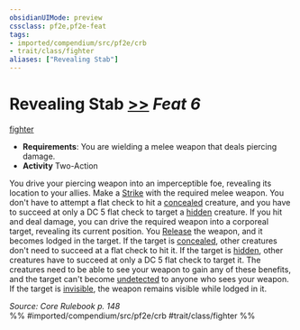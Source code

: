 ```yaml
---
obsidianUIMode: preview
cssclass: pf2e,pf2e-feat
tags:
- imported/compendium/src/pf2e/crb
- trait/class/fighter
aliases: ["Revealing Stab"]
---
```

# Revealing Stab  [>>](chapter-9-playing-the-game.md#Actions "Two-Action") *Feat 6*  
[fighter](rules/traits/fighter.md)  

- **Requirements**: You are wielding a melee weapon that deals piercing damage.
- **Activity** Two-Action

You drive your piercing weapon into an imperceptible foe, revealing its location to your allies. Make a [Strike](strike.md) with the required melee weapon. You don't have to attempt a flat check to hit a [concealed](conditions.md#Concealed) creature, and you have to succeed at only a DC 5 flat check to target a [hidden](conditions.md#Hidden) creature. If you hit and deal damage, you can drive the required weapon into a corporeal target, revealing its current position. You [Release](release.md) the weapon, and it becomes lodged in the target. If the target is [concealed](conditions.md#Concealed), other creatures don't need to succeed at a flat check to hit it. If the target is [hidden](conditions.md#Hidden), other creatures have to succeed at only a DC 5 flat check to target it. The creatures need to be able to see your weapon to gain any of these benefits, and the target can't become [undetected](conditions.md#Undetected) to anyone who sees your weapon. If the target is [invisible](conditions.md#Invisible), the weapon remains visible while lodged in it.

*Source: Core Rulebook p. 148*  
%% #imported/compendium/src/pf2e/crb #trait/class/fighter %%